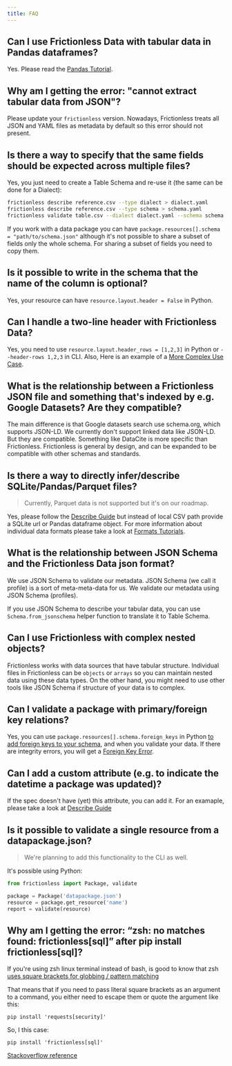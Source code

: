 ```yaml
---
title: FAQ
---
```


## Can I use Frictionless Data with tabular data in Pandas dataframes?

Yes. Please read the [Pandas Tutorial](tutorials/formats/pandas-tutorial.md).

## Why am I getting the error: "cannot extract tabular data from JSON"?

Please update your `frictionless` version. Nowadays, Frictionless treats all JSON and YAML files as metadata by default so this error should not present.

## Is there a way to specify that the same fields should be expected across multiple files?

Yes, you just need to create a Table Schema and re-use it (the same can be done for a Dialect):

```bash title="CLI"
frictionless describe reference.csv --type dialect > dialect.yaml
frictionless describe reference.csv --type schema > schema.yaml
frictionless validate table.csv --dialect dialect.yaml --schema schema.yaml
```

If you work with a data package you can have `package.resources[].schema = "path/to/schema.json"` although it's not possible to share a subset of fields only the whole schema. For sharing a subset of fields you need to copy them.

## Is it possible to write in the schema that the name of the column is optional?

Yes, your resource can have `resource.layout.header = False` in Python.

## Can I handle a two-line header with Frictionless Data?

Yes, you need to use `resource.layout.header_rows = [1,2,3]` in Python or `--header-rows 1,2,3` in CLI. Also, Here is an example of a [More Complex Use Case](https://replit.com/@rollninja/Frictionless-meta-in-the-2nd-row#main.py).

## What is the relationship between a Frictionless JSON file and something that's indexed by e.g. Google Datasets? Are they compatible?

The main difference is that Google datasets search use schema.org, which supports JSON-LD. We currently don't support linked data like JSON-LD. But they are compatible. Something like DataCite is more specific than Frictionless. Frictionless is general by design, and can be expanded to be compatible with other schemas and standards.

## Is there a way to directly infer/describe SQLite/Pandas/Parquet files?

> Currently, Parquet data is not supported but it's on our roadmap.

Yes, please follow the [Describe Guide](guides/describing-data.md) but instead of local CSV path provide a SQLite url or Pandas dataframe object. For more information about individual data formats please take a look at [Formats Tutorials](tutorials/formats/sql-tutorial.md).

## What is the relationship between JSON Schema and the Frictionless Data json format?

We use JSON Schema to validate our metadata. JSON Schema (we call it profile) is a sort of meta-meta-data for us. We validate our metadata using JSON Schema (profiles).

If you use JSON Schema to describe your tabular data, you can use `Schema.from_jsonschema` helper function to translate it to Table Schema.

## Can I use Frictionless with complex nested objects?

Frictionless works with data sources that have tabular structure. Individual files in Frictionless can be `objects` or `arrays` so you can maintain nested data using these data types. On the other hand, you might need to use other tools like JSON Schema if structure of your data is to complex.

## Can I validate a package with primary/foreign key relations?

Yes, you can use `package.resources[].schema.foreign_keys` in Python [to add foreign keys to your schema](guides/describing-data/#describing-a-schema), and when you validate your data. If there are integrity errors, you will get a [Foreign Key Error](references/errors-reference/#foreignkey-error).

## Can I add a custom attribute (e.g. to indicate the datetime a package was updated)?

If the spec doesn't have (yet) this attribute, you can add it. For an examaple, please take a look at [Describe Guide](guides/describing-data/#transforming-metadata)

## Is it possible to validate a single resource from a datapackage.json?

> We're planning to add this functionality to the CLI as well.

It's possible using Python:

```python title="Python"
from frictionless import Package, validate

package = Package('datapackage.json')
resource = package.get_resource('name')
report = validate(resource)
```

## Why am I getting the error: “zsh: no matches found: frictionless[sql]” after pip install frictionless[sql]?

If you're using zsh linux terminal instead of bash, is good to know that zsh [uses square brackets for globbing / pattern matching](http://zsh.sourceforge.net/Guide/zshguide05.html#l137)

That means that if you need to pass literal square brackets as an argument to a command, you either need to escape them or quote the argument like this:

```
pip install 'requests[security]'
```
So, I this case:

```
pip install 'frictionless[sql]'
```

[Stackoverflow reference](https://stackoverflow.com/questions/30539798/zsh-no-matches-found-requestssecurity)

